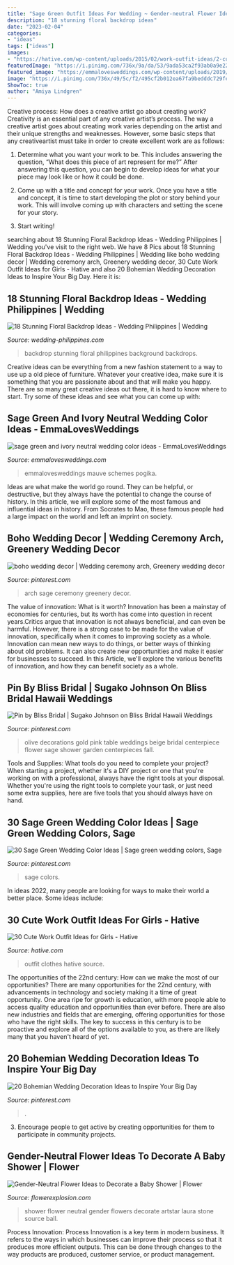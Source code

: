 ```yaml
---
title: "Sage Green Outfit Ideas For Wedding ~ Gender-neutral Flower Ideas To Decorate A Baby Shower"
description: "18 stunning floral backdrop ideas"
date: "2023-02-04"
categories:
- "ideas"
tags: ["ideas"]
images:
- "https://hative.com/wp-content/uploads/2015/02/work-outfit-ideas/2-cute-work-outfit-ideas-for-girls.jpg"
featuredImage: "https://i.pinimg.com/736x/9a/da/53/9ada53ca2f93ab0a9e227efdb594a25b.jpg"
featured_image: "https://emmalovesweddings.com/wp-content/uploads/2019/03/sage-green-and-ivory-neutral-wedding-color-ideas-497x1024.jpg"
image: "https://i.pinimg.com/736x/49/5c/f2/495cf2b012ea67fa9bedddc729fe1eda--gold-centerpieces-centerpiece-ideas.jpg"
ShowToc: true
author: "Amiya Lindgren"
---
```



Creative process: How does a creative artist go about creating work?
Creativity is an essential part of any creative artist’s process. The way a creative artist goes about creating work varies depending on the artist and their unique strengths and weaknesses. However, some basic steps that any creativeartist must take in order to create excellent work are as follows:
1. Determine what you want your work to be. This includes answering the question, “What does this piece of art represent for me?” After answering this question, you can begin to develop ideas for what your piece may look like or how it could be done.

2. Come up with a title and concept for your work. Once you have a title and concept, it is time to start developing the plot or story behind your work. This will involve coming up with characters and setting the scene for your story.

3. Start writing!

	

		
searching about 18 Stunning Floral Backdrop Ideas - Wedding Philippines | Wedding you've visit to the right web. We have 8 Pics about 18 Stunning Floral Backdrop Ideas - Wedding Philippines | Wedding like boho wedding decor | Wedding ceremony arch, Greenery wedding decor, 30 Cute Work Outfit Ideas for Girls - Hative and also 20 Bohemian Wedding Decoration Ideas to Inspire Your Big Day. Here it is:
		
    
## 18 Stunning Floral Backdrop Ideas - Wedding Philippines | Wedding

<img loading=lazy src="http://www.wedding-philippines.com/wp-content/uploads/2017/01/Wedding-Philippines-18-Stunning-Floral-Photo-Backdrops-Background-Ideas-11.jpg" onerror="this.onerror=null;this.src='https://tse3.mm.bing.net/th?id=OIP.a7147oOCGqVaMaRGM_hefQHaHa&amp;pid=15.1';" alt="18 Stunning Floral Backdrop Ideas - Wedding Philippines | Wedding">

_Source: wedding-philippines.com_

>backdrop stunning floral philippines background backdrops. 

	

Creative ideas can be everything from a new fashion statement to a way to use up a old piece of furniture. Whatever your creative idea, make sure it is something that you are passionate about and that will make you happy. There are so many great creative ideas out there, it is hard to know where to start. Try some of these ideas and see what you can come up with: 

    
## Sage Green And Ivory Neutral Wedding Color Ideas - EmmaLovesWeddings

<img loading=lazy src="https://emmalovesweddings.com/wp-content/uploads/2019/03/sage-green-and-ivory-neutral-wedding-color-ideas-497x1024.jpg" onerror="this.onerror=null;this.src='https://tse2.mm.bing.net/th?id=OIP.JQjItcjdiSzqJq37dKUnhQHaPQ&amp;pid=15.1';" alt="sage green and ivory neutral wedding color ideas - EmmaLovesWeddings">

_Source: emmalovesweddings.com_

>emmalovesweddings mauve schemes pogika. 

	

Ideas are what make the world go round. They can be helpful, or destructive, but they always have the potential to change the course of history. In this article, we will explore some of the most famous and influential ideas in history. From Socrates to Mao, these famous people had a large impact on the world and left an imprint on society.

    
## Boho Wedding Decor | Wedding Ceremony Arch, Greenery Wedding Decor

<img loading=lazy src="https://i.pinimg.com/736x/91/4c/68/914c68abd57ed838eccaf96799e3e5b4.jpg" onerror="this.onerror=null;this.src='https://tse4.mm.bing.net/th?id=OIP.X5HYdyip7eSAB4Kg8wqf1AHaLG&amp;pid=15.1';" alt="boho wedding decor | Wedding ceremony arch, Greenery wedding decor">

_Source: pinterest.com_

>arch sage ceremony greenery decor. 

	

The value of innovation: What is it worth?
Innovation has been a mainstay of economies for centuries, but its worth has come into question in recent years.Critics argue that innovation is not always beneficial, and can even be harmful. However, there is a strong case to be made for the value of innovation, specifically when it comes to improving society as a whole. Innovation can mean new ways to do things, or better ways of thinking about old problems. It can also create new opportunities and make it easier for businesses to succeed. In this Article, we'll explore the various benefits of innovation, and how they can benefit society as a whole.

    
## Pin By Bliss Bridal | Sugako Johnson On Bliss Bridal Hawaii Weddings

<img loading=lazy src="https://i.pinimg.com/736x/49/5c/f2/495cf2b012ea67fa9bedddc729fe1eda--gold-centerpieces-centerpiece-ideas.jpg" onerror="this.onerror=null;this.src='https://tse1.mm.bing.net/th?id=OIP.CNKL_aYdJC7JaQIaQUzGfgHaJ3&amp;pid=15.1';" alt="Pin by Bliss Bridal | Sugako Johnson on Bliss Bridal Hawaii Weddings">

_Source: pinterest.com_

>olive decorations gold pink table weddings beige bridal centerpiece flower sage shower garden centerpieces fall. 

	

Tools and Supplies: What tools do you need to complete your project?
When starting a project, whether it's a DIY project or one that you're working on with a professional, always have the right tools at your disposal. Whether you're using the right tools to complete your task, or just need some extra supplies, here are five tools that you should always have on hand.

    
## 30 Sage Green Wedding Color Ideas | Sage Green Wedding Colors, Sage

<img loading=lazy src="https://i.pinimg.com/736x/46/1d/fb/461dfb9c43ddbb3930edce1c3582dbb2.jpg" onerror="this.onerror=null;this.src='https://tse1.mm.bing.net/th?id=OIP.MkU2KFiOb1AnPywhnGP4YAHaLH&amp;pid=15.1';" alt="30 Sage Green Wedding Color Ideas | Sage green wedding colors, Sage">

_Source: pinterest.com_

>sage colors. 

	

In ideas 2022, many people are looking for ways to make their world a better place. Some ideas include:

    
## 30 Cute Work Outfit Ideas For Girls - Hative

<img loading=lazy src="https://hative.com/wp-content/uploads/2015/02/work-outfit-ideas/2-cute-work-outfit-ideas-for-girls.jpg" onerror="this.onerror=null;this.src='https://tse3.mm.bing.net/th?id=OIP.aUaQlZhrYSzlL2ysEzIY7AHaLH&amp;pid=15.1';" alt="30 Cute Work Outfit Ideas for Girls - Hative">

_Source: hative.com_

>outfit clothes hative source. 

	

The opportunities of the 22nd century: How can we make the most of our opportunities?
There are many opportunities for the 22nd century, with advancements in technology and society making it a time of great opportunity. One area ripe for growth is education, with more people able to access quality education and opportunities than ever before. There are also new industries and fields that are emerging, offering opportunities for those who have the right skills. The key to success in this century is to be proactive and explore all of the options available to you, as there are likely many that you haven't heard of yet.

    
## 20 Bohemian Wedding Decoration Ideas To Inspire Your Big Day

<img loading=lazy src="https://i.pinimg.com/736x/9a/da/53/9ada53ca2f93ab0a9e227efdb594a25b.jpg" onerror="this.onerror=null;this.src='https://tse1.mm.bing.net/th?id=OIP.8ZOJJgj3WczY5u-i5onT7QHaLH&amp;pid=15.1';" alt="20 Bohemian Wedding Decoration Ideas to Inspire Your Big Day">

_Source: pinterest.com_

>. 

	

3. Encourage people to get active by creating opportunities for them to participate in community projects. 

    
## Gender-Neutral Flower Ideas To Decorate A Baby Shower | Flower

<img loading=lazy src="https://www.flowerexplosion.com/freshweddingflowers-blog/wp-content/uploads/2018/08/green-baby-shower-flowers.jpg" onerror="this.onerror=null;this.src='https://tse3.mm.bing.net/th?id=OIP.KnjFDJBIJUB39K4XLyfX_QHaLH&amp;pid=15.1';" alt="Gender-Neutral Flower Ideas to Decorate a Baby Shower | Flower">

_Source: flowerexplosion.com_

>shower flower neutral gender flowers decorate artstar laura stone source ball. 

	

Process Innovation:
Process Innovation is a key term in modern business. It refers to the ways in which businesses can improve their process so that it produces more efficient outputs. This can be done through changes to the way products are produced, customer service, or product management.

